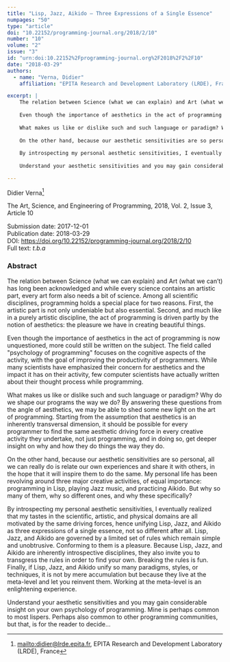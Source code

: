 ```yaml
---
title: "Lisp, Jazz, Aikido – Three Expressions of a Single Essence"
numpages: "50"
type: "article"
doi: "10.22152/programming-journal.org/2018/2/10"
number: "10"
volume: "2"
issue: "3"
id: "urn:doi:10.22152%2Fprogramming-journal.org%2F2018%2F2%2F10"
date: "2018-03-29"
authors: 
  - name: "Verna, Didier"
    affiliation: "EPITA Research and Development Laboratory (LRDE), France"

excerpt: |
    The relation between Science (what we can explain) and Art (what we can’t) has long been acknowledged and while every science contains an artistic part, every art form also needs a bit of science. Among all scientific disciplines, programming holds a special place for two reasons. First, the artistic part is not only undeniable but also essential. Second, and much like in a purely artistic discipline, the act of programming is driven partly by the notion of aesthetics: the pleasure we have in creating beautiful things.
    
    Even though the importance of aesthetics in the act of programming is now unquestioned, more could still be written on the subject. The field called "psychology of programming" focuses on the cognitive aspects of the activity, with the goal of improving the productivity of programmers. While many scientists have emphasized their concern for aesthetics and the impact it has on their activity, few computer scientists have actually written about their thought process while programming.
    
    What makes us like or dislike such and such language or paradigm? Why do we shape our programs the way we do? By answering these questions from the angle of aesthetics, we may be able to shed some new light on the art of programming. Starting from the assumption that aesthetics is an inherently transversal dimension, it should be possible for every programmer to find the same aesthetic driving force in every creative activity they undertake, not just programming, and in doing so, get deeper insight on why and how they do things the way they do.
    
    On the other hand, because our aesthetic sensitivities are so personal, all we can really do is relate our own experiences and share it with others, in the hope that it will inspire them to do the same. My personal life has been revolving around three major creative activities, of equal importance: programming in Lisp, playing Jazz music, and practicing Aikido. But why so many of them, why so different ones, and why these specifically?
    
    By introspecting my personal aesthetic sensitivities, I eventually realized that my tastes in the scientific, artistic, and physical domains are all motivated by the same driving forces, hence unifying Lisp, Jazz, and Aikido as three expressions of a single essence, not so different after all. Lisp, Jazz, and Aikido are governed by a limited set of rules which remain simple and unobtrusive. Conforming to them is a pleasure. Because Lisp, Jazz, and Aikido are inherently introspective disciplines, they also invite you to transgress the rules in order to find your own. Breaking the rules is fun. Finally, if Lisp, Jazz, and Aikido unify so many paradigms, styles, or techniques, it is not by mere accumulation but because they live at the meta-level and let you reinvent them. Working at the meta-level is an enlightening experience.
    
    Understand your aesthetic sensitivities and you may gain considerable insight on your own psychology of programming. Mine is perhaps common to most lispers. Perhaps also common to other programming communities, but that, is for the reader to decide...

---
```

Didier Verna[^1]

The Art, Science, and Engineering of Programming, 2018, Vol. 2, Issue 3, Article 10

Submission date: 2017-12-01  
Publication date: 2018-03-29  
DOI: <https://doi.org/10.22152/programming-journal.org/2018/2/10>  
Full text: *t.b.a*  


### Abstract
The relation between Science (what we can explain) and Art (what we can’t) has long been acknowledged and while every science contains an artistic part, every art form also needs a bit of science. Among all scientific disciplines, programming holds a special place for two reasons. First, the artistic part is not only undeniable but also essential. Second, and much like in a purely artistic discipline, the act of programming is driven partly by the notion of aesthetics: the pleasure we have in creating beautiful things.

Even though the importance of aesthetics in the act of programming is now unquestioned, more could still be written on the subject. The field called "psychology of programming" focuses on the cognitive aspects of the activity, with the goal of improving the productivity of programmers. While many scientists have emphasized their concern for aesthetics and the impact it has on their activity, few computer scientists have actually written about their thought process while programming.

What makes us like or dislike such and such language or paradigm? Why do we shape our programs the way we do? By answering these questions from the angle of aesthetics, we may be able to shed some new light on the art of programming. Starting from the assumption that aesthetics is an inherently transversal dimension, it should be possible for every programmer to find the same aesthetic driving force in every creative activity they undertake, not just programming, and in doing so, get deeper insight on why and how they do things the way they do.

On the other hand, because our aesthetic sensitivities are so personal, all we can really do is relate our own experiences and share it with others, in the hope that it will inspire them to do the same. My personal life has been revolving around three major creative activities, of equal importance: programming in Lisp, playing Jazz music, and practicing Aikido. But why so many of them, why so different ones, and why these specifically?

By introspecting my personal aesthetic sensitivities, I eventually realized that my tastes in the scientific, artistic, and physical domains are all motivated by the same driving forces, hence unifying Lisp, Jazz, and Aikido as three expressions of a single essence, not so different after all. Lisp, Jazz, and Aikido are governed by a limited set of rules which remain simple and unobtrusive. Conforming to them is a pleasure. Because Lisp, Jazz, and Aikido are inherently introspective disciplines, they also invite you to transgress the rules in order to find your own. Breaking the rules is fun. Finally, if Lisp, Jazz, and Aikido unify so many paradigms, styles, or techniques, it is not by mere accumulation but because they live at the meta-level and let you reinvent them. Working at the meta-level is an enlightening experience.

Understand your aesthetic sensitivities and you may gain considerable insight on your own psychology of programming. Mine is perhaps common to most lispers. Perhaps also common to other programming communities, but that, is for the reader to decide...


[^1]: <mailto:didier@lrde.epita.fr>, EPITA Research and Development Laboratory (LRDE), France
